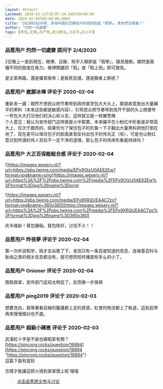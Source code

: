 ```yaml
---
layout: default
Lastmod: 2020-03-22T18:07:34.546799+00:00
date: 2020-02-04T00:00:00.000Z
title: "20200202半夜，多個中國社交網站不約而同刮起「稻學」，蔥友們怎樣看？"
author: "灼然一切處齋"
tags: [辱包,文革,共产党,武汉肺炎,习近平,邓小平]
---
```



### 品葱用户 **灼然一切處齋** 提问于 2/4/2020
    
2日晚上一直到現在，微博、豆瓣、知乎入眼即是「稻學」，隨見隨刪，顯然是兩種不同的態度在角力。微博關鍵詞「稻」或「稻上飛」即可搜見。  
  
是文革再臨，還是權貴換帝；是抵死反撲，還是願者上鉤呢？
    
                

### 品葱用户 **崴脚冰棒** 评论于 2020-02-04
        
重新发一遍：既然不想民众把节奏带到政府甚至包大大头上，那就故意放出大量碾平的黑料（本来这些都是敏感内容），引导民众把节奏带到改开干部的头上顺便夸一夸包大大打压他们的决心和斗志，这样就又能一转翼赞辣  
个人意见：我认为宣传部门这样做是火中取栗，本来碾平在小粉红中形象是非常高大上、仅次于腊肉的，结果你为了保住包子的形象一下子翻出大量黑料把他打倒在地了，现在是可以保住包子的脸面甚至反衬出包子的伟光正（呕），可是也让粉红意识到所谓的伟人背后不一定干净的道理，那么包子的伟岸形象能持续吗？
        
                

### 品葱用户 **大正百保能総合感** 评论于 2020-02-04
        
![https://images.weserv.nl/?url=https://pbs.twimg.com/media/EPx9OtzU0AE62Ew?format=jpg&name=orig](https://images.weserv.nl/?url=https%3A%2F%2Fpbs.twimg.com%2Fmedia%2FEPx9OtzU0AE62Ew%3Fformat%3Djpg%26name%3Dorig)  
  
![https://images.weserv.nl/?url=https://pbs.twimg.com/media/EPx9XRQUEAAC7zo?format=jpg&name=360x360](https://images.weserv.nl/?url=https%3A%2F%2Fpbs.twimg.com%2Fmedia%2FEPx9XRQUEAAC7zo%3Fformat%3Djpg%26name%3D360x360)  
  
庆丰维新！尊包攘稲，替包除奸，讨伐不义！！
        
                

### 品葱用户 **昨夜夢** 评论于 2020-02-04
        
第一次听说稻学，刚才去谷歌了下，发现只有一条百度知道的信息，连维基百科与新闻之类的相关信息都没有，就可想而知传播面有多么的小了。
        
                

### 品葱用户 **Onioner** 评论于 2020-02-04
        
围稻救翠，宣传部门这招太明显了，反而像一步臭棋
        
                

### 品葱用户 **ping2019** 评论于 2020-02-03
        
想要洗白，我等著看前線的醫護都上足的資源，紅會的物流都上了軌道，這些屁學再來慢慢檢討也不遲。
        
                

### 品葱用户 **超級小豬崽** 评论于 2020-02-03
        
武漢紅十字是不是也跟稻家有關？  
[https://pincong.rocks/question/16894](https://pincong.rocks/question/16894 "https://pincong.rocks/question/16894")  
這篇下面有提到  
  
怎樣才能讓這把火燒到翠翠頭上呢 嘻嘻
        
                





> [点击品葱原文参与讨论](https://pincong.rocks/question/17089)

